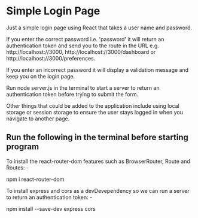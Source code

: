 # Simple Login Page

Just a simple login page using React that takes a user name and password.

If you enter the correct password i.e. 'password' it will return an authentication token and send you to the route in the URL e.g. http://localhost://3000, http://localhost://3000/dashboard or http://localhost://3000/preferences.

If you enter an incorrect password it will display a validation message and keep you on the login page.

Run node server.js in the terminal to start a server to return an authentication token before trying to submit the form.

Other things that could be added to the application include using local storage or session storage to ensure the user stays logged in when you navigate to another page.

## Run the following in the terminal before starting program

To install the react-router-dom features such as BrowserRouter, Route and Routes: -

npm i react-router-dom

To install express and cors as a devDevependency so we can run a server to return an authentication token: -

npm install --save-dev express cors
